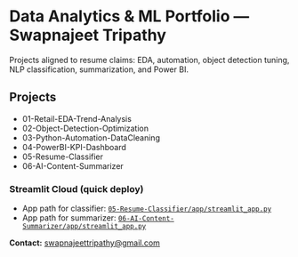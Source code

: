 # Data Analytics & ML Portfolio — Swapnajeet Tripathy

Projects aligned to resume claims: EDA, automation, object detection tuning, NLP classification, summarization, and Power BI.

## Projects
- 01-Retail-EDA-Trend-Analysis
- 02-Object-Detection-Optimization
- 03-Python-Automation-DataCleaning
- 04-PowerBI-KPI-Dashboard
- 05-Resume-Classifier
- 06-AI-Content-Summarizer

### Streamlit Cloud (quick deploy)
- App path for classifier: [`05-Resume-Classifier/app/streamlit_app.py`](https://data-analytics-portfolio-m26nmxaxhx2qiyht7vnvm6.streamlit.app/)
- App path for summarizer: [`06-AI-Content-Summarizer/app/streamlit_app.py`](https://data-analytics-portfolio-iqkqvqkvsibp2w4dzj96m7.streamlit.app/)

**Contact:** swapnajeettripathy@gmail.com
